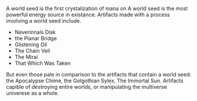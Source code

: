 A world seed is the first crystalization of mana on A world seed is the most powerful energy source in existance. Artifacts made with a process involving a world seed include.

- Neverinnals Disk
- the Planar Bridge
-  Glistening Oil
- The Chain Veil
- The Mirai 
- That Which Was Taken

But even those pale in comparison to the artifacts that contain a world seed: the Apocalypse Chime, the Golgothian Sylex, The Immortal Sun. Artifacts capible of destroying entire worlds, or manipulating the multiverse univerese as a whole.